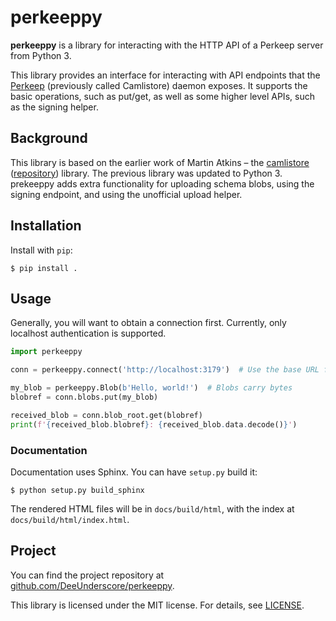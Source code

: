 # perkeeppy

**perkeeppy** is a library for interacting with the HTTP API of a Perkeep server from Python 3.

This library provides an interface for interacting with API endpoints that the [Perkeep](https://perkeep.org/) (previously called Camlistore)  daemon exposes. It supports the basic operations, such as put/get, as well as some higher level APIs, such as the signing helper.

## Background ##
This library is based on the earlier work of Martin Atkins – the [camlistore](https://pypi.org/project/camlistore/) ([repository](https://github.com/apparentlymart/python-camlistore)) library. The previous library was updated to Python 3. prekeeppy adds extra functionality for uploading schema blobs, using the signing endpoint, and using the unofficial upload helper. 

## Installation ##

Install with `pip`:

```shellsession
$ pip install .
```

## Usage ##
Generally, you will want to obtain a connection first. Currently, only localhost authentication is supported.

```Python
import perkeeppy

conn = perkeeppy.connect('http://localhost:3179')  # Use the base URL for the Perkeep server

my_blob = perkeeppy.Blob(b'Hello, world!')  # Blobs carry bytes
blobref = conn.blobs.put(my_blob)

received_blob = conn.blob_root.get(blobref)
print(f'{received_blob.blobref}: {received_blob.data.decode()}')
```

### Documentation ###
Documentation uses Sphinx. You can have `setup.py` build it:

```shellsession
$ python setup.py build_sphinx
```

The rendered HTML files will be in `docs/build/html`, with the index at `docs/build/html/index.html`.

## Project ##
You can find the project repository at [github.com/DeeUnderscore/perkeeppy](https://github.com/DeeUnderscore/perkeeppy).

This library is licensed under the MIT license. For details, see [LICENSE](/LICENSE).